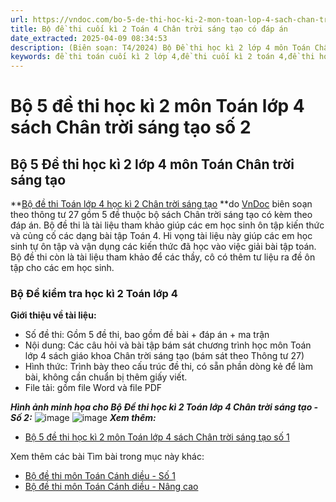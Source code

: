 ```yaml
---
url: https://vndoc.com/bo-5-de-thi-hoc-ki-2-mon-toan-lop-4-sach-chan-troi-sang-tao-so-2-318744
title: Bộ đề thi cuối kì 2 Toán 4 Chân trời sáng tạo có đáp án
date_extracted: 2025-04-09 08:34:53
description: (Biên soạn: T4/2024) Bộ Đề thi học kì 2 lớp 4 môn Toán Chân trời sáng tạo số 2 (Theo thông tư 27) được VnDoc biên soạn nhằm hỗ trợ các em học sinh tham khảo, luyện tập để đạt kết quả cao trong kì thi cuối kì 2 sắp tới.
keywords: đề thi toán cuối kì 2 lớp 4,đề thi cuối kì 2 toán 4,đề thi học kì 2 lớp 4 môn toán,đề thi cuối học kì 2 lớp 4 môn toán,đề thi cuối kì 2 toán lớp 4,đề thi cuối kì 2 lớp 4 toán,đề thi toán 4 cuối học kì 2,đề kiểm tra cuối kì 2 toán 4,đề thi lớp 4 học kì 2 môn toán,toán lớp 4 đề thi cuối học kì 2,đề thi cuối kì 2 toán 4 chân trời sáng tạo,de thi toán lớp 4 học kì 2 chân trời sáng tạo,đề thi cuối kì 2 lớp 4 chân trời sáng tạo
---
```


# Bộ 5 đề thi học kì 2 môn Toán lớp 4 sách Chân trời sáng tạo số 2
## **Bộ 5 Đề thi học kì 2 lớp 4 môn Toán Chân trời sáng tạo**
**[Bộ đề thi Toán lớp 4 học kì 2 Chân trời sáng tạo](<https://vndoc.com/bo-5-de-thi-hoc-ki-2-mon-toan-lop-4-sach-chan-troi-sang-tao-so-2-318744>) **do [VnDoc](<https://vndoc.com/>) biên soạn theo thông tư 27 gồm 5 đề thuộc bộ  sách Chân trời sáng tạo có kèm theo đáp án. Bộ đề thi là tài liệu tham khảo giúp các em học sinh ôn tập kiến thức và củng cố các dạng bài tập Toán 4. Hi vọng tài liệu này giúp các em học sinh tự ôn tập và vận dụng các kiến thức đã học vào việc giải bài tập toán. Bộ đề thi còn là tài liệu tham khảo để các thầy, cô có thêm tư liệu ra đề ôn tập cho các em học sinh.
### **Bộ Đề kiểm tra học kì 2 Toán lớp 4**
**Giới thiệu về tài liệu:**
  * Số đề thi: Gồm 5 đề thi, bao gồm đề bài + đáp án + ma trận
  * Nội dung: Các câu hỏi và bài tập bám sát chương trình học môn Toán lớp 4 sách giáo khoa Chân trời sáng tạo \(bám sát theo Thông tư 27\)
  * Hình thức: Trình bày theo cấu trúc đề thi, có sẵn phần dòng kẻ để làm bài, không cần chuẩn bị thêm giấy viết.
  * File tải: gồm file Word và file PDF

_**Hình ảnh minh họa cho Bộ Đề thi học kì 2 Toán lớp 4 Chân trời sáng tạo - Số 2:**_
![image](https://i.vdoc.vn/data/image/2024/04/17/638489553231022350-1.png)
![image](https://i.vdoc.vn/data/image/2024/04/17/de-thi-hoc-ki-2-Toan-lop-4-Chan-troi-sang-tao-de-so-10.png)
**_Xem thêm:_**
  * [Bộ 5 đề thi học kì 2 môn Toán lớp 4 sách Chân trời sáng tạo số 1](<https://vndoc.com/bo-5-de-thi-hoc-ki-2-mon-toan-lop-4-sach-chan-troi-sang-tao-so-1-318623>)

Xem thêm các bài Tìm bài trong mục này khác:
  * [Bộ đề thi môn Toán Cánh diều - Số 1](</bo-de-thi-toan-cuoi-ki-2-lop-4-sach-canh-dieu-318244>)
  * [Bộ đề thi môn Toán Cánh diều - Nâng cao](</bo-5-de-thi-hoc-ki-2-mon-toan-lop-4-sach-canh-dieu-319060>)

